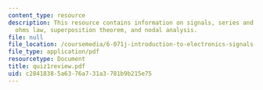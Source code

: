 ```yaml
---
content_type: resource
description: This resource contains information on signals, series and parallel circuits,
  ohms law, superposition theorem, and nodal analysis.
file: null
file_location: /coursemedia/6-071j-introduction-to-electronics-signals-and-measurement-spring-2006/c28418385a6376a731a3781b9b215e75_quiz1review.pdf
file_type: application/pdf
resourcetype: Document
title: quiz1review.pdf
uid: c2841838-5a63-76a7-31a3-781b9b215e75
---
```

